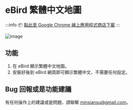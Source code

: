 # eBird 繁體中文地圖

:::info
📦 [點此至 Google Chrome 線上應用程式商店下載](https://chromewebstore.google.com/detail/ebird-localization/fehgcalgkkjfemgocipbabpkoemcgbnj)
:::

![image](https://hackmd.io/_uploads/SyMwcao00.png)

## 功能

1. 在 eBird 顯示繁體中文地圖。
2. 安裝好後到 eBird 網頁即可顯示繁體中文，不需要任何設定。

## Bug 回報或是功能建議

有任何操作上的建議或是問題，請聯繫 minsiansu@gmail.com。
